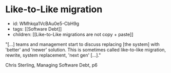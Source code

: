 # Like-to-Like migration
* id: WMhkqa1VcBAu0e5-CbH9g
* tags: [[Software Debt]]
* children: [[Like-to-Like migrations are not copy + paste]]

"[...] teams and management start to discuss replacing [the system] with 'better' and 'newer' solution. This is sometimes called like-to-like migration, rewrite, system replacement, 'next gen' [...]."

Chris Sterling, Managing Software Debt, p6